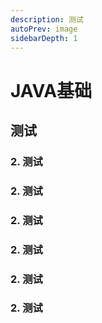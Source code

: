 ```yaml
---
description: 测试
autoPrev: image
sidebarDepth: 1
---
```

# JAVA基础

## 测试
### 2. 测试
### 2. 测试
### 2. 测试
### 2. 测试
### 2. 测试
### 2. 测试

